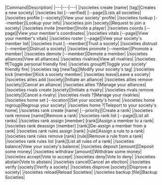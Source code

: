 |Command|Description|
|---|---|---|
|/societies create [name] [tag]|Creates a new society|
|/societies list [--verified] [--page]|Lists all societies|
|/societies profile [--society]|View your society' profile|
|/societies lookup [--member]|Lookup your info|
|/societies join [society]|Request to join a society|
|/societies invite [member]|Invite a player|
|/societies coords [--page]|View your member's coordinates|
|/societies vitals [--page]|View your member's vitals|
|/societies roster [--page]|View your society's member list|
|/societies trust [--member]|Trust a society|
|/societies distrust [--member]|Distrust a society|
|/societies promote [--member]|Promote a member|
|/societies demote [--member]|Demote a member|
|/societies alliances|View all alliances|
|/societies rivalries|View all rivalries|
|/societies ff|Toggle personal friendly fire|
|/societies groupff|Toggle your society' friendly fire|
|/societies tag [newTag]|Modify your society's tag|
|/societies kick [member]|Kick a society member|
|/societies leave|Leave a society|
|/societies allies add [society]|Initiate an alliance|
|/societies allies remove [society]|Cancel an alliance|
|/societies allies ?|Manage your alliances|
|/societies rivals create [society]|Initiate a rivalry|
|/societies rivals remove [society]|Cancel a rivalry|
|/societies rivals ?|Manage your rivalries|
|/societies home set [--location]|Set your society's home|
|/societies home regroup|Regroup your society|
|/societies home ?|Teleport to your society's home|
|/societies rank create [name] [--priority]|Create a rank|
|/societies rank remove [name]|Remove a rank|
|/societies rank list [--page]|List all ranks|
|/societies rank assign [member] [rank]|Assign a member to a rank|
|/societies rank deassign [member] [rank]|De-assign a member from a rank|
|/societies rank rules assign [rank] [rule]|Assign a rule to a rank|
|/societies rank rules remove [rank] [rule]|Remove a rule from a rank|
|/societies rank rules list [rank]|List all rules of a rank|
|/societies balance|View your society's balance|
|/societies deposit [amount]|Deposit some money|
|/societies withdraw [amount]|Withdraw some money|
|/societies accept|Vote to accept|
|/societies deny|Vote to deny|
|/societies abstain|Vote to abstain|
|/societies cancel|Cancel an election|
|/societies verify [society]|Verify a society|
|/societies disprove [society]|Disprove a society|
|/societies reload|Reload Societies|
|/societies backup [file]|Backup Societies|
